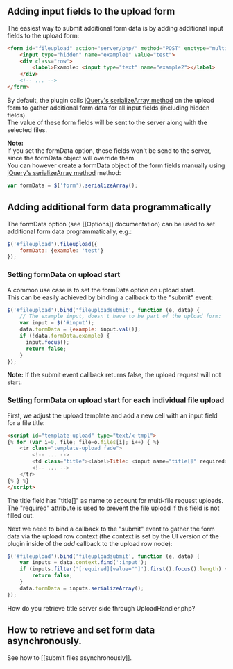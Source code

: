 ## Adding input fields to the upload form
The easiest way to submit additional form data is by adding additional input fields to the upload form:

```html
<form id="fileupload" action="server/php/" method="POST" enctype="multipart/form-data">
    <input type="hidden" name="example1" value="test">
    <div class="row">
        <label>Example: <input type="text" name="example2"></label>
    </div>
    <!-- ... -->
</form>
```

By default, the plugin calls [jQuery's serializeArray method](http://api.jquery.com/serializeArray) on the upload form to gather additional form data for all input fields (including hidden fields).  
The value of these form fields will be sent to the server along with the selected files.

**Note:**  
If you set the formData option, these fields won't be send to the server, since the formData object will override them.  
You can however create a formData object of the form fields manually using [jQuery's serializeArray method](http://api.jquery.com/serializeArray) method:

```js
var formData = $('form').serializeArray();
```

## Adding additional form data programmatically
The formData option (see [[Options]] documentation) can be used to set additional form data programmatically, e.g.:

```js
$('#fileupload').fileupload({
    formData: {example: 'test'}
});
```

### Setting formData on upload start
A common use case is to set the formData option on upload start.  
This can be easily achieved by binding a callback to the "submit" event:

```js
$('#fileupload').bind('fileuploadsubmit', function (e, data) {
    // The example input, doesn't have to be part of the upload form:
    var input = $('#input');
    data.formData = {example: input.val()};
    if (!data.formData.example) {
      input.focus();
      return false;
    }
});
```

**Note:**
If the submit event callback returns false, the upload request will not start.

### Setting formData on upload start for each individual file upload
First, we adjust the upload template and add a new cell with an input field for a file title:  

```html
<script id="template-upload" type="text/x-tmpl">
{% for (var i=0, file; file=o.files[i]; i++) { %}
    <tr class="template-upload fade">
        <!-- ... -->
        <td class="title"><label>Title: <input name="title[]" required></label></td>
        <!-- ... -->
    </tr>
{% } %}
</script>
```

The title field has "title[]" as name to account for multi-file request uploads. The "required" attribute is used to prevent the file upload if this field is not filled out.

Next we need to bind a callback to the "submit" event to gather the form data via the upload row context (the context is set by the UI version of the plugin inside of the *add* callback to the upload row node):

```js
$('#fileupload').bind('fileuploadsubmit', function (e, data) {
    var inputs = data.context.find(':input');
    if (inputs.filter('[required][value=""]').first().focus().length) {
        return false;
    }
    data.formData = inputs.serializeArray();
});
```

How do you retrieve title server side through UploadHandler.php?

## How to retrieve and set form data asynchronously.
See how to [[submit files asynchronously]].

